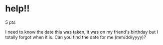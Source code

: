 # help!!
5 pts

I need to know the date this was taken, it was on my friend's birthday but I totally forgot when it is. Can you find the date for me (mm/dd/yyyy)?
